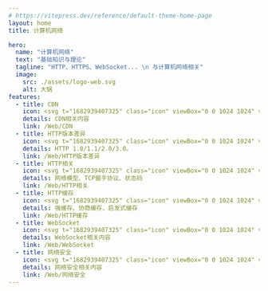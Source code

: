 ```yaml
---
# https://vitepress.dev/reference/default-theme-home-page
layout: home
title: 计算机网络

hero:
  name: "计算机网络"
  text: "基础知识与理论"
  tagline: "HTTP、HTTPS、WebSocket... \n 与计算机网络相关"
  image:
    src: ./assets/logo-web.svg
    alt: 大锅
features:
  - title: CDN
    icon: <svg t="1682939407325" class="icon" viewBox="0 0 1024 1024" version="1.1" xmlns="http://www.w3.org/2000/svg" p-id="5399" width="32" height="32"><path d="M137.87136 84.86912l327.68 567.54176a40.96 40.96 0 0 1-70.94272 40.96l-327.68-567.54176a40.96 40.96 0 1 1 70.94272-40.96z" fill="#00D7FC" p-id="5400"></path><path d="M886.12864 81.26464l-327.68 574.2592A41.73824 41.73824 0 0 0 573.44 712.17152a40.71424 40.71424 0 0 0 55.95136-15.19616l327.68-574.2592A41.73824 41.73824 0 0 0 942.08 66.06848a40.71424 40.71424 0 0 0-55.95136 15.19616z" fill="#00D7FC" p-id="5401"></path><path d="M716.8 215.32672l-45.2608 70.0416a241.37728 241.37728 0 0 0-318.70976 0L307.2 215.32672a326.90176 326.90176 0 0 1 409.6 0z m-67.54304 104.52992l-45.34272 70.12352a121.48736 121.48736 0 0 0-183.41888 0L375.15264 319.85664a202.01472 202.01472 0 0 1 273.94048 0zM512 389.12a81.92 81.92 0 0 1 68.4032 36.864l-68.4032 105.8816-68.4032-105.8816a81.92 81.92 0 0 1 68.4032-36.864z" fill="#FEBD40" p-id="5402"></path><path d="M102.4 593.92m40.96 0l737.28 0q40.96 0 40.96 40.96l0 286.72q0 40.96-40.96 40.96l-737.28 0q-40.96 0-40.96-40.96l0-286.72q0-40.96 40.96-40.96Z" fill="#1893FF" p-id="5403"></path><path d="M184.32 675.84h655.36v204.8h-655.36z" fill="#E6EDF5" p-id="5404"></path><path d="M512 798.72m-40.96 0a40.96 40.96 0 1 0 81.92 0 40.96 40.96 0 1 0-81.92 0Z" fill="#4593F6" p-id="5405"></path><path d="M634.88 798.72m-40.96 0a40.96 40.96 0 1 0 81.92 0 40.96 40.96 0 1 0-81.92 0Z" fill="#4593F6" p-id="5406"></path><path d="M757.76 798.72m-40.96 0a40.96 40.96 0 1 0 81.92 0 40.96 40.96 0 1 0-81.92 0Z" fill="#4593F6" p-id="5407"></path><path d="M225.28 716.8h122.88v40.96h-122.88z" fill="#FEBD40" p-id="5408"></path></svg>
    details: CDN相关内容
    link: /Web/CDN
  - title: HTTP版本差异
    icon: <svg t="1682939407325" class="icon" viewBox="0 0 1024 1024" version="1.1" xmlns="http://www.w3.org/2000/svg" p-id="5399" width="32" height="32"><path d="M137.87136 84.86912l327.68 567.54176a40.96 40.96 0 0 1-70.94272 40.96l-327.68-567.54176a40.96 40.96 0 1 1 70.94272-40.96z" fill="#00D7FC" p-id="5400"></path><path d="M886.12864 81.26464l-327.68 574.2592A41.73824 41.73824 0 0 0 573.44 712.17152a40.71424 40.71424 0 0 0 55.95136-15.19616l327.68-574.2592A41.73824 41.73824 0 0 0 942.08 66.06848a40.71424 40.71424 0 0 0-55.95136 15.19616z" fill="#00D7FC" p-id="5401"></path><path d="M716.8 215.32672l-45.2608 70.0416a241.37728 241.37728 0 0 0-318.70976 0L307.2 215.32672a326.90176 326.90176 0 0 1 409.6 0z m-67.54304 104.52992l-45.34272 70.12352a121.48736 121.48736 0 0 0-183.41888 0L375.15264 319.85664a202.01472 202.01472 0 0 1 273.94048 0zM512 389.12a81.92 81.92 0 0 1 68.4032 36.864l-68.4032 105.8816-68.4032-105.8816a81.92 81.92 0 0 1 68.4032-36.864z" fill="#FEBD40" p-id="5402"></path><path d="M102.4 593.92m40.96 0l737.28 0q40.96 0 40.96 40.96l0 286.72q0 40.96-40.96 40.96l-737.28 0q-40.96 0-40.96-40.96l0-286.72q0-40.96 40.96-40.96Z" fill="#1893FF" p-id="5403"></path><path d="M184.32 675.84h655.36v204.8h-655.36z" fill="#E6EDF5" p-id="5404"></path><path d="M512 798.72m-40.96 0a40.96 40.96 0 1 0 81.92 0 40.96 40.96 0 1 0-81.92 0Z" fill="#4593F6" p-id="5405"></path><path d="M634.88 798.72m-40.96 0a40.96 40.96 0 1 0 81.92 0 40.96 40.96 0 1 0-81.92 0Z" fill="#4593F6" p-id="5406"></path><path d="M757.76 798.72m-40.96 0a40.96 40.96 0 1 0 81.92 0 40.96 40.96 0 1 0-81.92 0Z" fill="#4593F6" p-id="5407"></path><path d="M225.28 716.8h122.88v40.96h-122.88z" fill="#FEBD40" p-id="5408"></path></svg>
    details: HTTP 1.0/1.1/2.0/3.0。
    link: /Web/HTTP版本差异
  - title: HTTP相关
    icon: <svg t="1682939407325" class="icon" viewBox="0 0 1024 1024" version="1.1" xmlns="http://www.w3.org/2000/svg" p-id="5399" width="32" height="32"><path d="M137.87136 84.86912l327.68 567.54176a40.96 40.96 0 0 1-70.94272 40.96l-327.68-567.54176a40.96 40.96 0 1 1 70.94272-40.96z" fill="#00D7FC" p-id="5400"></path><path d="M886.12864 81.26464l-327.68 574.2592A41.73824 41.73824 0 0 0 573.44 712.17152a40.71424 40.71424 0 0 0 55.95136-15.19616l327.68-574.2592A41.73824 41.73824 0 0 0 942.08 66.06848a40.71424 40.71424 0 0 0-55.95136 15.19616z" fill="#00D7FC" p-id="5401"></path><path d="M716.8 215.32672l-45.2608 70.0416a241.37728 241.37728 0 0 0-318.70976 0L307.2 215.32672a326.90176 326.90176 0 0 1 409.6 0z m-67.54304 104.52992l-45.34272 70.12352a121.48736 121.48736 0 0 0-183.41888 0L375.15264 319.85664a202.01472 202.01472 0 0 1 273.94048 0zM512 389.12a81.92 81.92 0 0 1 68.4032 36.864l-68.4032 105.8816-68.4032-105.8816a81.92 81.92 0 0 1 68.4032-36.864z" fill="#FEBD40" p-id="5402"></path><path d="M102.4 593.92m40.96 0l737.28 0q40.96 0 40.96 40.96l0 286.72q0 40.96-40.96 40.96l-737.28 0q-40.96 0-40.96-40.96l0-286.72q0-40.96 40.96-40.96Z" fill="#1893FF" p-id="5403"></path><path d="M184.32 675.84h655.36v204.8h-655.36z" fill="#E6EDF5" p-id="5404"></path><path d="M512 798.72m-40.96 0a40.96 40.96 0 1 0 81.92 0 40.96 40.96 0 1 0-81.92 0Z" fill="#4593F6" p-id="5405"></path><path d="M634.88 798.72m-40.96 0a40.96 40.96 0 1 0 81.92 0 40.96 40.96 0 1 0-81.92 0Z" fill="#4593F6" p-id="5406"></path><path d="M757.76 798.72m-40.96 0a40.96 40.96 0 1 0 81.92 0 40.96 40.96 0 1 0-81.92 0Z" fill="#4593F6" p-id="5407"></path><path d="M225.28 716.8h122.88v40.96h-122.88z" fill="#FEBD40" p-id="5408"></path></svg>
    details: 网络模型、TCP握手协议、状态码
    link: /Web/HTTP相关
  - title: HTTP缓存
    icon: <svg t="1682939407325" class="icon" viewBox="0 0 1024 1024" version="1.1" xmlns="http://www.w3.org/2000/svg" p-id="5399" width="32" height="32"><path d="M137.87136 84.86912l327.68 567.54176a40.96 40.96 0 0 1-70.94272 40.96l-327.68-567.54176a40.96 40.96 0 1 1 70.94272-40.96z" fill="#00D7FC" p-id="5400"></path><path d="M886.12864 81.26464l-327.68 574.2592A41.73824 41.73824 0 0 0 573.44 712.17152a40.71424 40.71424 0 0 0 55.95136-15.19616l327.68-574.2592A41.73824 41.73824 0 0 0 942.08 66.06848a40.71424 40.71424 0 0 0-55.95136 15.19616z" fill="#00D7FC" p-id="5401"></path><path d="M716.8 215.32672l-45.2608 70.0416a241.37728 241.37728 0 0 0-318.70976 0L307.2 215.32672a326.90176 326.90176 0 0 1 409.6 0z m-67.54304 104.52992l-45.34272 70.12352a121.48736 121.48736 0 0 0-183.41888 0L375.15264 319.85664a202.01472 202.01472 0 0 1 273.94048 0zM512 389.12a81.92 81.92 0 0 1 68.4032 36.864l-68.4032 105.8816-68.4032-105.8816a81.92 81.92 0 0 1 68.4032-36.864z" fill="#FEBD40" p-id="5402"></path><path d="M102.4 593.92m40.96 0l737.28 0q40.96 0 40.96 40.96l0 286.72q0 40.96-40.96 40.96l-737.28 0q-40.96 0-40.96-40.96l0-286.72q0-40.96 40.96-40.96Z" fill="#1893FF" p-id="5403"></path><path d="M184.32 675.84h655.36v204.8h-655.36z" fill="#E6EDF5" p-id="5404"></path><path d="M512 798.72m-40.96 0a40.96 40.96 0 1 0 81.92 0 40.96 40.96 0 1 0-81.92 0Z" fill="#4593F6" p-id="5405"></path><path d="M634.88 798.72m-40.96 0a40.96 40.96 0 1 0 81.92 0 40.96 40.96 0 1 0-81.92 0Z" fill="#4593F6" p-id="5406"></path><path d="M757.76 798.72m-40.96 0a40.96 40.96 0 1 0 81.92 0 40.96 40.96 0 1 0-81.92 0Z" fill="#4593F6" p-id="5407"></path><path d="M225.28 716.8h122.88v40.96h-122.88z" fill="#FEBD40" p-id="5408"></path></svg>
    details: 强缓存、协商缓存、启发式缓存
    link: /Web/HTTP缓存
  - title: WebSocket
    icon: <svg t="1682939407325" class="icon" viewBox="0 0 1024 1024" version="1.1" xmlns="http://www.w3.org/2000/svg" p-id="5399" width="32" height="32"><path d="M137.87136 84.86912l327.68 567.54176a40.96 40.96 0 0 1-70.94272 40.96l-327.68-567.54176a40.96 40.96 0 1 1 70.94272-40.96z" fill="#00D7FC" p-id="5400"></path><path d="M886.12864 81.26464l-327.68 574.2592A41.73824 41.73824 0 0 0 573.44 712.17152a40.71424 40.71424 0 0 0 55.95136-15.19616l327.68-574.2592A41.73824 41.73824 0 0 0 942.08 66.06848a40.71424 40.71424 0 0 0-55.95136 15.19616z" fill="#00D7FC" p-id="5401"></path><path d="M716.8 215.32672l-45.2608 70.0416a241.37728 241.37728 0 0 0-318.70976 0L307.2 215.32672a326.90176 326.90176 0 0 1 409.6 0z m-67.54304 104.52992l-45.34272 70.12352a121.48736 121.48736 0 0 0-183.41888 0L375.15264 319.85664a202.01472 202.01472 0 0 1 273.94048 0zM512 389.12a81.92 81.92 0 0 1 68.4032 36.864l-68.4032 105.8816-68.4032-105.8816a81.92 81.92 0 0 1 68.4032-36.864z" fill="#FEBD40" p-id="5402"></path><path d="M102.4 593.92m40.96 0l737.28 0q40.96 0 40.96 40.96l0 286.72q0 40.96-40.96 40.96l-737.28 0q-40.96 0-40.96-40.96l0-286.72q0-40.96 40.96-40.96Z" fill="#1893FF" p-id="5403"></path><path d="M184.32 675.84h655.36v204.8h-655.36z" fill="#E6EDF5" p-id="5404"></path><path d="M512 798.72m-40.96 0a40.96 40.96 0 1 0 81.92 0 40.96 40.96 0 1 0-81.92 0Z" fill="#4593F6" p-id="5405"></path><path d="M634.88 798.72m-40.96 0a40.96 40.96 0 1 0 81.92 0 40.96 40.96 0 1 0-81.92 0Z" fill="#4593F6" p-id="5406"></path><path d="M757.76 798.72m-40.96 0a40.96 40.96 0 1 0 81.92 0 40.96 40.96 0 1 0-81.92 0Z" fill="#4593F6" p-id="5407"></path><path d="M225.28 716.8h122.88v40.96h-122.88z" fill="#FEBD40" p-id="5408"></path></svg>
    details: WebSocket相关内容
    link: /Web/WebSocket
  - title: 网络安全
    icon: <svg t="1682939407325" class="icon" viewBox="0 0 1024 1024" version="1.1" xmlns="http://www.w3.org/2000/svg" p-id="5399" width="32" height="32"><path d="M137.87136 84.86912l327.68 567.54176a40.96 40.96 0 0 1-70.94272 40.96l-327.68-567.54176a40.96 40.96 0 1 1 70.94272-40.96z" fill="#00D7FC" p-id="5400"></path><path d="M886.12864 81.26464l-327.68 574.2592A41.73824 41.73824 0 0 0 573.44 712.17152a40.71424 40.71424 0 0 0 55.95136-15.19616l327.68-574.2592A41.73824 41.73824 0 0 0 942.08 66.06848a40.71424 40.71424 0 0 0-55.95136 15.19616z" fill="#00D7FC" p-id="5401"></path><path d="M716.8 215.32672l-45.2608 70.0416a241.37728 241.37728 0 0 0-318.70976 0L307.2 215.32672a326.90176 326.90176 0 0 1 409.6 0z m-67.54304 104.52992l-45.34272 70.12352a121.48736 121.48736 0 0 0-183.41888 0L375.15264 319.85664a202.01472 202.01472 0 0 1 273.94048 0zM512 389.12a81.92 81.92 0 0 1 68.4032 36.864l-68.4032 105.8816-68.4032-105.8816a81.92 81.92 0 0 1 68.4032-36.864z" fill="#FEBD40" p-id="5402"></path><path d="M102.4 593.92m40.96 0l737.28 0q40.96 0 40.96 40.96l0 286.72q0 40.96-40.96 40.96l-737.28 0q-40.96 0-40.96-40.96l0-286.72q0-40.96 40.96-40.96Z" fill="#1893FF" p-id="5403"></path><path d="M184.32 675.84h655.36v204.8h-655.36z" fill="#E6EDF5" p-id="5404"></path><path d="M512 798.72m-40.96 0a40.96 40.96 0 1 0 81.92 0 40.96 40.96 0 1 0-81.92 0Z" fill="#4593F6" p-id="5405"></path><path d="M634.88 798.72m-40.96 0a40.96 40.96 0 1 0 81.92 0 40.96 40.96 0 1 0-81.92 0Z" fill="#4593F6" p-id="5406"></path><path d="M757.76 798.72m-40.96 0a40.96 40.96 0 1 0 81.92 0 40.96 40.96 0 1 0-81.92 0Z" fill="#4593F6" p-id="5407"></path><path d="M225.28 716.8h122.88v40.96h-122.88z" fill="#FEBD40" p-id="5408"></path></svg>
    details: 网络安全相关内容
    link: /Web/网络安全
---
```


<style lang="scss" module>
    :root {
        --vp-home-hero-name-color: transparent;
        --vp-home-hero-name-background: -webkit-linear-gradient( 78deg, #7F7FD5 30%, #86A8E7, #91EAE4);
        --vp-home-hero-image-background-image: linear-gradient( 15deg, #7F7FD5 30%, #86A8E7, #91EAE4 );
        --vp-home-hero-image-filter: blur(40px);
        -webkit-background-clip: text;
    }
</style>
